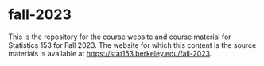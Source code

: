 # fall-2023

This is the repository for the course website and course material for Statistics 153 for Fall 2023. 
The website for which this content is the source materials is available at <https://stat153.berkeley.edu/fall-2023>.


